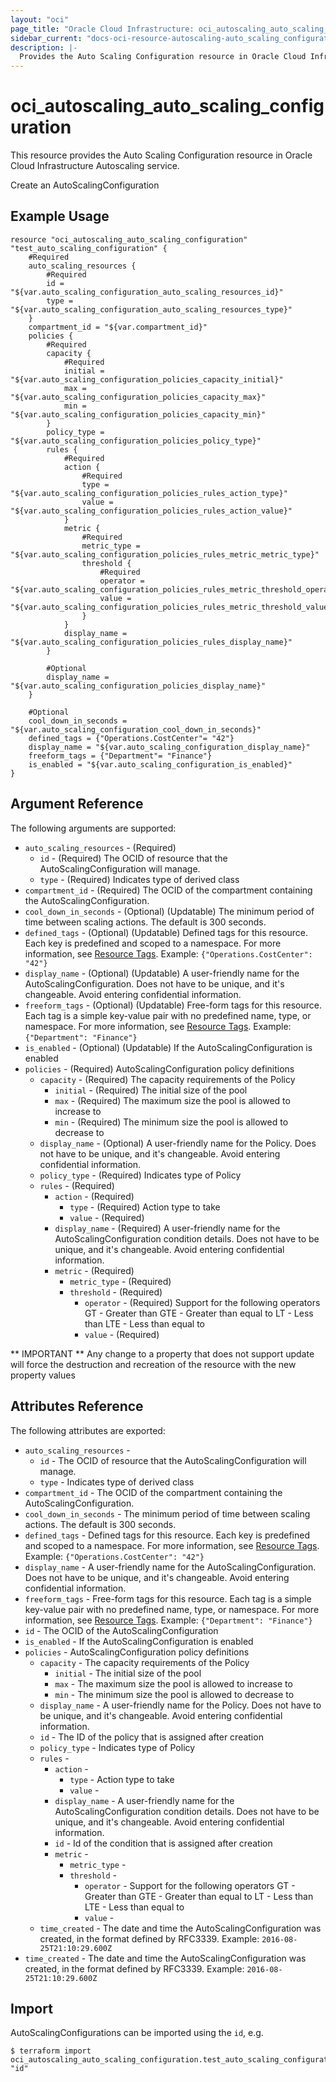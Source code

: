 ```yaml
---
layout: "oci"
page_title: "Oracle Cloud Infrastructure: oci_autoscaling_auto_scaling_configuration"
sidebar_current: "docs-oci-resource-autoscaling-auto_scaling_configuration"
description: |-
  Provides the Auto Scaling Configuration resource in Oracle Cloud Infrastructure Autoscaling service
---
```


# oci_autoscaling_auto_scaling_configuration
This resource provides the Auto Scaling Configuration resource in Oracle Cloud Infrastructure Autoscaling service.

Create an AutoScalingConfiguration

## Example Usage

```hcl
resource "oci_autoscaling_auto_scaling_configuration" "test_auto_scaling_configuration" {
	#Required
	auto_scaling_resources {
		#Required
		id = "${var.auto_scaling_configuration_auto_scaling_resources_id}"
		type = "${var.auto_scaling_configuration_auto_scaling_resources_type}"
	}
	compartment_id = "${var.compartment_id}"
	policies {
		#Required
		capacity {
			#Required
			initial = "${var.auto_scaling_configuration_policies_capacity_initial}"
			max = "${var.auto_scaling_configuration_policies_capacity_max}"
			min = "${var.auto_scaling_configuration_policies_capacity_min}"
		}
		policy_type = "${var.auto_scaling_configuration_policies_policy_type}"
		rules {
			#Required
			action {
				#Required
				type = "${var.auto_scaling_configuration_policies_rules_action_type}"
				value = "${var.auto_scaling_configuration_policies_rules_action_value}"
			}
			metric {
				#Required
				metric_type = "${var.auto_scaling_configuration_policies_rules_metric_metric_type}"
				threshold {
					#Required
					operator = "${var.auto_scaling_configuration_policies_rules_metric_threshold_operator}"
					value = "${var.auto_scaling_configuration_policies_rules_metric_threshold_value}"
				}
			}
            display_name = "${var.auto_scaling_configuration_policies_rules_display_name}"
		}

		#Optional
		display_name = "${var.auto_scaling_configuration_policies_display_name}"
	}

	#Optional
	cool_down_in_seconds = "${var.auto_scaling_configuration_cool_down_in_seconds}"
	defined_tags = {"Operations.CostCenter"= "42"}
	display_name = "${var.auto_scaling_configuration_display_name}"
	freeform_tags = {"Department"= "Finance"}
	is_enabled = "${var.auto_scaling_configuration_is_enabled}"
}
```

## Argument Reference

The following arguments are supported:

* `auto_scaling_resources` - (Required) 
	* `id` - (Required) The OCID of resource that the AutoScalingConfiguration will manage. 
	* `type` - (Required) Indicates type of derived class
* `compartment_id` - (Required) The OCID of the compartment containing the AutoScalingConfiguration. 
* `cool_down_in_seconds` - (Optional) (Updatable) The minimum period of time between scaling actions. The default is 300 seconds. 
* `defined_tags` - (Optional) (Updatable) Defined tags for this resource. Each key is predefined and scoped to a namespace. For more information, see [Resource Tags](https://docs.cloud.oracle.com/iaas/Content/General/Concepts/resourcetags.htm).  Example: `{"Operations.CostCenter": "42"}` 
* `display_name` - (Optional) (Updatable) A user-friendly name for the AutoScalingConfiguration. Does not have to be unique, and it's changeable. Avoid entering confidential information. 
* `freeform_tags` - (Optional) (Updatable) Free-form tags for this resource. Each tag is a simple key-value pair with no predefined name, type, or namespace. For more information, see [Resource Tags](https://docs.cloud.oracle.com/iaas/Content/General/Concepts/resourcetags.htm).  Example: `{"Department": "Finance"}` 
* `is_enabled` - (Optional) (Updatable) If the AutoScalingConfiguration is enabled
* `policies` - (Required) AutoScalingConfiguration policy definitions 
	* `capacity` - (Required) The capacity requirements of the Policy
		* `initial` - (Required) The initial size of the pool
		* `max` - (Required) The maximum size the pool is allowed to increase to
		* `min` - (Required) The minimum size the pool is allowed to decrease to
	* `display_name` - (Optional) A user-friendly name for the Policy. Does not have to be unique, and it's changeable. Avoid entering confidential information. 
	* `policy_type` - (Required) Indicates type of Policy
	* `rules` - (Required) 
		* `action` - (Required) 
			* `type` - (Required) Action type to take
			* `value` - (Required) 
		* `display_name` - (Required) A user-friendly name for the AutoScalingConfiguration condition details. Does not have to be unique, and it's changeable. Avoid entering confidential information. 
		* `metric` - (Required) 
			* `metric_type` - (Required) 
			* `threshold` - (Required) 
				* `operator` - (Required) Support for the following operators GT  - Greater than GTE - Greater than equal to LT  - Less than LTE - Less than equal to 
				* `value` - (Required) 


** IMPORTANT **
Any change to a property that does not support update will force the destruction and recreation of the resource with the new property values

## Attributes Reference

The following attributes are exported:

* `auto_scaling_resources` - 
	* `id` - The OCID of resource that the AutoScalingConfiguration will manage. 
	* `type` - Indicates type of derived class
* `compartment_id` - The OCID of the compartment containing the AutoScalingConfiguration. 
* `cool_down_in_seconds` - The minimum period of time between scaling actions. The default is 300 seconds. 
* `defined_tags` - Defined tags for this resource. Each key is predefined and scoped to a namespace. For more information, see [Resource Tags](https://docs.cloud.oracle.com/iaas/Content/General/Concepts/resourcetags.htm).  Example: `{"Operations.CostCenter": "42"}` 
* `display_name` - A user-friendly name for the AutoScalingConfiguration. Does not have to be unique, and it's changeable. Avoid entering confidential information. 
* `freeform_tags` - Free-form tags for this resource. Each tag is a simple key-value pair with no predefined name, type, or namespace. For more information, see [Resource Tags](https://docs.cloud.oracle.com/iaas/Content/General/Concepts/resourcetags.htm).  Example: `{"Department": "Finance"}` 
* `id` - The OCID of the AutoScalingConfiguration
* `is_enabled` - If the AutoScalingConfiguration is enabled
* `policies` - AutoScalingConfiguration policy definitions 
	* `capacity` - The capacity requirements of the Policy
		* `initial` - The initial size of the pool
		* `max` - The maximum size the pool is allowed to increase to
		* `min` - The minimum size the pool is allowed to decrease to
	* `display_name` - A user-friendly name for the Policy. Does not have to be unique, and it's changeable. Avoid entering confidential information. 
	* `id` - The ID of the policy that is assigned after creation
	* `policy_type` - Indicates type of Policy
	* `rules` - 
		* `action` - 
			* `type` - Action type to take
			* `value` - 
		* `display_name` - A user-friendly name for the AutoScalingConfiguration condition details. Does not have to be unique, and it's changeable. Avoid entering confidential information. 
		* `id` - Id of the condition that is assigned after creation
		* `metric` - 
			* `metric_type` - 
			* `threshold` - 
				* `operator` - Support for the following operators GT  - Greater than GTE - Greater than equal to LT  - Less than LTE - Less than equal to 
				* `value` - 
	* `time_created` - The date and time the AutoScalingConfiguration was created, in the format defined by RFC3339. Example: `2016-08-25T21:10:29.600Z` 
* `time_created` - The date and time the AutoScalingConfiguration was created, in the format defined by RFC3339. Example: `2016-08-25T21:10:29.600Z` 

## Import

AutoScalingConfigurations can be imported using the `id`, e.g.

```
$ terraform import oci_autoscaling_auto_scaling_configuration.test_auto_scaling_configuration "id"
```

